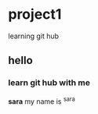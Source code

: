 # project1
learning git hub
## hello 
### learn git hub with me
**sara**
my name is <sup> sara </sup>
